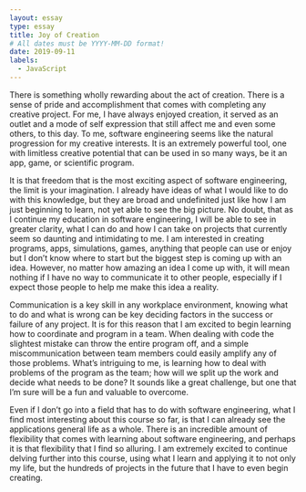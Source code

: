 ```yaml
---
layout: essay
type: essay
title: Joy of Creation
# All dates must be YYYY-MM-DD format!
date: 2019-09-11
labels:
  - JavaScript
---
```


There is something wholly rewarding about the act of creation.  There is a sense of pride and accomplishment that comes with completing any
creative project.  For me, I have always enjoyed creation, it served as an outlet and a mode of self expression that still affect me and 
even some others, to this day. To me, software engineering seems like the natural progression for my creative interests.  It is an 
extremely powerful tool, one with limitless creative potential that can be used in so many ways, be it an app, game, or scientific program. 

It is that freedom that is the most exciting aspect of software engineering, the limit is your imagination.  I already have ideas of what 
I would like to do with this knowledge, but they are broad and undefinited just like how I am just beginning to learn, not yet able to see 
the big picture. No doubt, that as I continue my education in software engineering, I will be able to see in greater clarity, what I can do
and how I can take on projects that currently seem so daunting and intimidating to me.  I am interested in creating programs, apps, 
simulations, games, anything that people can use or enjoy but I don’t know where to start but the biggest step is coming up with an idea. 
However, no matter how amazing an idea I come up with, it will mean nothing if I have no way to communicate it to other people, especially 
if I expect those people to help me make this idea a reality.
    
Communication is a key skill in any workplace environment, knowing what to do and what is wrong can be key deciding factors in the success 
or failure of any project. It is for this reason that I am excited to begin learning how to coordinate and program in a team.  When dealing
with code the slightest mistake can throw the entire program off, and a simple miscommunication between team members could easily amplify 
any of those problems.  What’s intriguing to me, is learning how to deal with problems of the program as the team; how will we split up the
work and decide what needs to be done?  It sounds like a great challenge, but one that I’m sure will be a fun and valuable to overcome.

Even if I don’t go into a field that has to do with software engineering, what I find most interesting about this course so far, is that I 
can already see the applications general life as a whole.  There is an incredible amount of flexibility that comes with learning about 
software engineering, and perhaps it is that flexibility that I find so alluring. I am extremely excited to continue delving further into 
this course, using what I learn and applying it to not only my life, but the hundreds of projects in the future that I have to even begin 
creating.
